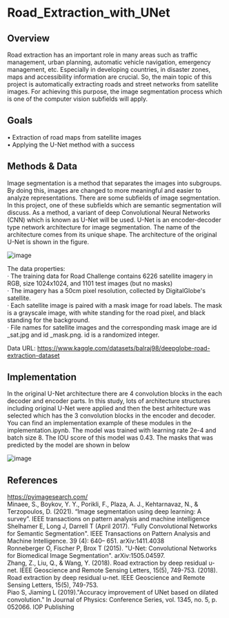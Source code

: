 # Road_Extraction_with_UNet


## Overview
Road extraction has an important role in many areas such as traffic management, urban planning, automatic vehicle navigation, emergency management, etc. Especially in developing countries, in disaster zones, maps and accessibility information are crucial. So, the main topic of this project is automatically extracting roads and street networks from satellite images. For achieving this purpose, the image segmentation process which is one of the computer vision subfields will apply.

## Goals
•	Extraction of road maps from satellite images  <br />
•	Applying the U-Net method with a success
 
## Methods & Data
Image segmentation is a method that separates the images into subgroups. By doing this, images are changed to more meaningful and easier to analyze representations. There are some subfields of image segmentation. In this project, one of these subfields which are semantic segmentation will discuss. As a method, a variant of deep Convolutional Neural Networks (CNN) which is known as U-Net will be used. U-Net is an encoder-decoder type network architecture for image segmentation. The name of the architecture comes from its unique shape. The architecture of the  original U-Net  is shown in the figure.

 
![image](https://user-images.githubusercontent.com/66211576/180845984-3d860956-9302-4df7-80c8-121b9f36d916.png)


The data properties: <br />
·	The training data for Road Challenge contains 6226 satellite imagery in RGB, size 1024x1024, and 1101 test images (but no masks) <br />
·	The imagery has a 50cm pixel resolution, collected by DigitalGlobe's satellite. <br />
·	Each satellite image is paired with a mask image for road labels. The mask is a grayscale image, with white standing for the road pixel, and black standing for the background. <br />
·	File names for satellite images and the corresponding mask image are id _sat.jpg and id _mask.png. id is a randomized integer. <br />

Data URL: https://www.kaggle.com/datasets/balraj98/deepglobe-road-extraction-dataset

## Implementation

In the original U-Net architecture there are 4 convolution blocks in the each decoder and encoder parts. In this study, lots of architecture structures including original U-Net were applied and then the best arhitecture was selected which has the 3 convolution blocks in the encoder and decoder. You can find an implementation example of these modules in the implementation.ipynb. The model was trained with learning rate 2e-4 and batch size 8. The IOU score of this model was 0.43. The masks that was predicted by the model are shown in below

![image](https://user-images.githubusercontent.com/66211576/180850884-4727faeb-21e9-4345-b41e-5feac8ff1050.png)


## References
https://pyimagesearch.com/ <br />
Minaee, S., Boykov, Y. Y., Porikli, F., Plaza, A. J., Kehtarnavaz, N., & Terzopoulos, D. (2021). 
“Image segmentation using deep learning: A survey”. IEEE transactions on pattern analysis and machine 
intelligence <br />
Shelhamer E, Long J, Darrell T (April 2017). "Fully Convolutional Networks for Semantic 
Segmentation". IEEE Transactions on Pattern Analysis and Machine Intelligence. 39 (4): 640– 651. 
arXiv:1411.4038  <br />
Ronneberger O, Fischer P, Brox T (2015). "U-Net: Convolutional Networks for Biomedical Image 
Segmentation". arXiv:1505.04597. <br />
Zhang, Z., Liu, Q., & Wang, Y. (2018). Road extraction by deep residual u-net. IEEE Geoscience 
and Remote Sensing Letters, 15(5), 749-753. (2018). Road extraction by deep residual u-net. IEEE 
Geoscience and Remote Sensing Letters, 15(5), 749-753. <br />
Piao S, Jiaming L (2019)."Accuracy improvement of UNet based on dilated convolution." In Journal 
of Physics: Conference Series, vol. 1345, no. 5, p. 052066. IOP Publishing


